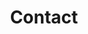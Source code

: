 ---
title: "Contact"
description : "Contact us"

office:
  title : "Central Office"
  mobile : "It's much faster to message us 👇"
  email : "Message us ✍ using the link below 👇"
  location : "Not applicable 🙃"
  content : "We believe in non-corporate and distributed office environment that's make our team happy and productive to contribute from like whatever location fits them.
             Our team is separated across Europe."

# opening hour
opennig_hour:
  title : "Opening Hours"
  day_time:
    - "Not applicable ⛔"
    - "We are always open 🚪"
    # - "Wednesday: 9:00 – 19:00"
    # - "Thursday: 9:00 – 19:00"
    # - "Friday: 9:00 – 19:00"
    # - "Saturday: 9:00 – 19:00"
    # - "Sunday: 9:00 – 19:00"
    
draft: false
---